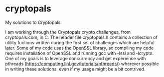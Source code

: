 # cryptopals
My solutions to Cryptopals 

I am working through the Cryptopals crypto challenges, from cryptopals.com, in C. The header file cryptopals.h contains a collection of utility fuctions written during the first set of challenges which are helpful later. Some of my code uses the OpenSSL library, so compiling my code requires installation of OpenSSL and running gcc with -lssl and -lcrypto. One of my goals is to leverage concurrency and get experience with pthreads (https://computing.llnl.gov/tutorials/pthreads/) wherever possible in writing these solutions, even if my usage might be a bit contrived.
